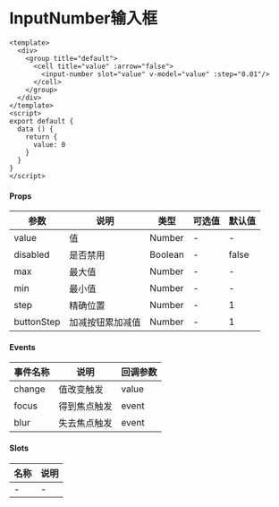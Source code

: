# InputNumber输入框

```
<template>
  <div>
    <group title="default">
      <cell title="value" :arrow="false">
        <input-number slot="value" v-model="value" :step="0.01"/>
      </cell>
    </group>
  </div>
</template>
<script>
export default {
  data () {
    return {
      value: 0
    }
  }
}
</script>
```

#### Props
| 参数      | 说明    | 类型      | 可选值       | 默认值   |
|---------- |-------- |---------- |------------- |--------- |
| value     | 值   | Number  |   -       |    -    |
| disabled     | 是否禁用   | Boolean  |   -       |    false    |
| max     | 最大值   | Number  |   -       |    -    |
| min     | 最小值   | Number  |   -       |    -    |
| step     | 精确位置   | Number  |   -       |    1    |
| buttonStep     | 加减按钮累加减值   | Number  |   -       |    1    |

#### Events
| 事件名称 | 说明 | 回调参数 |
|---------|--------|---------|
| change | 值改变触发 | value |
| focus | 得到焦点触发 | event |
| blur | 失去焦点触发 | event |

#### Slots
| 名称 | 说明 | 
|---------|--------|
| - | - |